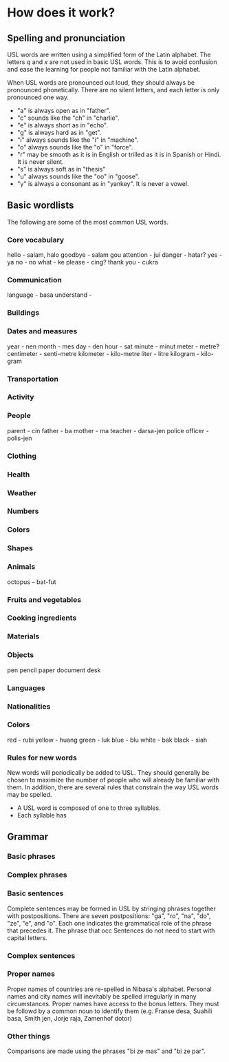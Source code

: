 # How does it work?

## Spelling and pronunciation

USL words are written using a simplified form of the Latin alphabet.
The letters *q* and *x* are not used in basic USL words.
This is to avoid confusion and ease the learning for people not familiar with the Latin alphabet.

When USL words are pronounced out loud, they should always be pronounced phonetically.
There are no silent letters, and each letter is only pronounced one way.

- "a" is always open as in "father".
- "c" sounds like the "ch" in "charlie".
- "e" is always short as in "echo".
- "g" is always hard as in "get".
- "i" always sounds like the "i" in "machine".
- "o" always sounds like the "o" in "force".
- "r" may be smooth as it is in English or trilled as it is in Spanish or Hindi. It is never silent.
- "s" is always soft as in "thesis"
- "u" always sounds like the "oo" in "goose".
- "y" is always a consonant as in "yankey". It is never a vowel.


## Basic wordlists

The following are some of the most common USL words.

### Core vocabulary

hello - salam, halo
goodbye - salam gou
attention - jui
danger - hatar?
yes - ya
no - no
what - ke
please - cing?
thank you - cukra

### Communication

language - basa
understand - 

### Buildings

### Dates and measures

year - nen
month - mes
day - den
hour - sat
minute - minut
meter - metre?
centimeter - senti-metre
kilometer - kilo-metre
liter - litre
kilogram - kilo-gram

### Transportation

### Activity

### People

parent - cin
father - ba
mother - ma
teacher - darsa-jen
police officer - polis-jen

### Clothing

### Health

### Weather

### Numbers

### Colors

### Shapes

### Animals

octopus – bat-fut

### Fruits and vegetables

### Cooking ingredients

### Materials

### Objects

pen
pencil
paper
document
desk

### Languages

### Nationalities

### Colors

red - rubi
yellow - huang
green - luk
blue - blu
white - bak
black - siah

### Rules for new words

New words will periodically be added to USL.
They should generally be chosen to maximize the number of people who will already be familiar with them.
In addition, there are several rules that constrain the way USL words may be spelled.

- A USL word is composed of one to three syllables.
- Each syllable has

## Grammar

### Basic phrases

### Complex phrases

### Basic sentences

Complete sentences may be formed in USL by stringing phrases together with postpositions.
There are seven postpositions: "ga", "ro", "na", "do", "ze", "e", and "o".
Each one indicates the grammatical role of the phrase that precedes it.
The phrase that occ
Sentences do not need to start with capital letters.

### Complex sentences

### Proper names

Proper names of countries are re-spelled in Nibasa's alphabet.
Personal names and city names will inevitably be spelled irregularly in many circumstances.
Proper names have access to the bonus letters.
They must be followd by a common noun to identify them (e.g. Franse desa, Suahili basa, Smith jen, Jorje raja, Zamenhof dotor)

### Other things

Comparisons are made using the phrases "bi ze mas" and "bi ze par".
